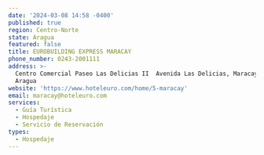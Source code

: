 ```yaml
---
date: '2024-03-08 14:58 -0400'
published: true
region: Centro-Norte
state: Aragua
featured: false
title: EUROBUILDING EXPRESS MARACAY
phone_number: 0243-2001111
address: >-
  Centro Comercial Paseo Las Delicias II  Avenida Las Delicias, Maracay 2101,
  Aragua
website: 'https://www.hoteleuro.com/home/5-maracay'
email: maracay@hoteleuro.com
services:
  - Guía Turística
  - Hospedaje
  - Servicio de Reservación
types:
  - Hospedaje
---
```

